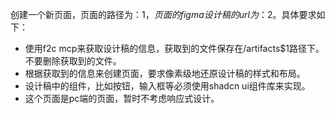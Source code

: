 创建一个新页面，页面的路径为：$1，页面的figma设计稿的url为：$2。具体要求如下：
- 使用f2c mcp来获取设计稿的信息，获取到的文件保存在/artifacts$1路径下。不要删除获取到的文件。
- 根据获取到的信息来创建页面，要求像素级地还原设计稿的样式和布局。
- 设计稿中的组件，比如按钮，输入框等必须使用shadcn ui组件库来实现。
- 这个页面是pc端的页面，暂时不考虑响应式设计。